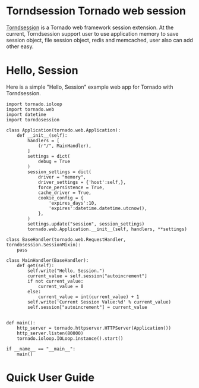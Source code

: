 Torndsession Tornado web session
===================

[Torndsession](https://github.com/MitchellChu/torndsession) is a Tornado web framework session extension. At the current, Torndsession support user to use application memory to save session object, file session object, redis and memcached, user also can add other easy.

Hello, Session
==============

Here is a simple "Hello, Session" example web app for Tornado with Torndsession.

    import tornado.ioloop
	import tornado.web
	import datetime
	import torndosession

    class Application(tornado.web.Application):
	    def __init__(self):
		    handlers = [
			    (r"/", MainHandler),
			]
			settings = dict(
			    debug = True
			)
			session_settings = dict(
			    driver = "memory",
				driver_settings = {'host':self,},
				force_persistence = True,
				cache_driver = True,
				cookie_config = {
				    'expires_days':10,
					'expires':datetime.datetime.utcnow(),
				},
			)
			settings.update("session", session_settings)
			tornado.web.Application.__init__(self, handlers, **settings)

    class BaseHandler(tornado.web.RequestHandler, torndosession.SessionMixin):
	    pass

    class MainHandler(BaseHandler):
	    def get(self):
			self.write("Hello, Session.")
			current_value = self.session["autoincrement"]
			if not current_value:
				current_value = 0
			else:
			    current_value = int(current_value) + 1
			self.write('Current Session Value:%d' % current_value)
			self.session["autoincrement"] = current_value
		    

    def main():
	    http_server = tornado.httpserver.HTTPServer(Application())
		http_server.listen(80000)
		tornado.ioloop.IOLoop.instance().start()

    if __name__ == "__main__":
	    main()


Quick User Guide
=============





